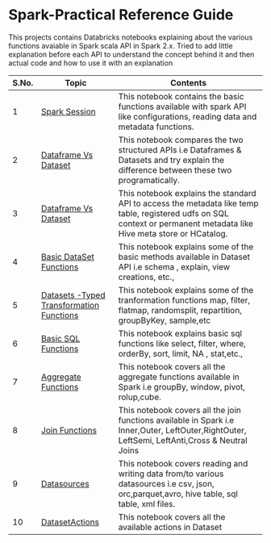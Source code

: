 # Spark-Practical Reference Guide

This projects contains Databricks notebooks explaining about the various functions avaiable in Spark scala API in Spark 2.x. Tried to add little explanation before each API to understand the concept behind it and then actual code and how to use it with an explanation


S.No. | Topic | Contents 
------|-------|----------
1|[Spark Session](https://databricks-prod-cloudfront.cloud.databricks.com/public/4027ec902e239c93eaaa8714f173bcfc/6907863442366616/1198152224612140/1911168149879216/latest.html) | This notebook contains the basic functions available with spark API like configurations, reading data and metadata functions.
2|[Dataframe Vs Dataset](https://databricks-prod-cloudfront.cloud.databricks.com/public/4027ec902e239c93eaaa8714f173bcfc/6907863442366616/3138174879831521/1911168149879216/latest.html)| This notebook compares the two structured APIs i.e Dataframes & Datasets and try explain the difference between these two programatically. 
3|[Dataframe Vs Dataset](https://databricks-prod-cloudfront.cloud.databricks.com/public/4027ec902e239c93eaaa8714f173bcfc/6907863442366616/1829240461540036/1911168149879216/latest.html)| This notebook explains the standard API to access the metadata like temp table, registered udfs on SQL context or permanent metadata like Hive meta store or HCatalog.
4|[Basic DataSet Functions](https://databricks-prod-cloudfront.cloud.databricks.com/public/4027ec902e239c93eaaa8714f173bcfc/6907863442366616/3138174879831538/1911168149879216/latest.html)| This notebook explains some of the basic methods available in Dataset API i.e schema , explain, view creations, etc.,
5|[Datasets -Typed Transformation Functions](https://databricks-prod-cloudfront.cloud.databricks.com/public/4027ec902e239c93eaaa8714f173bcfc/6907863442366616/3814699026941541/1911168149879216/latest.html)| This notebook explains some of the tranformation functions map, filter, flatmap, randomsplit, repartition, groupByKey, sample,etc
6|[Basic SQL Functions](https://databricks-prod-cloudfront.cloud.databricks.com/public/4027ec902e239c93eaaa8714f173bcfc/6907863442366616/3984117177573328/1911168149879216/latest.html)| This notebook explains basic sql functions like select, filter, where, orderBy, sort, limit, NA , stat,etc.,
7|[Aggregate Functions](https://databricks-prod-cloudfront.cloud.databricks.com/public/4027ec902e239c93eaaa8714f173bcfc/6907863442366616/4043338700243415/1911168149879216/latest.html)| This notebook covers all the aggregate functions available in Spark i.e groupBy, window, pivot, rolup,cube.
8|[Join Functions](https://databricks-prod-cloudfront.cloud.databricks.com/public/4027ec902e239c93eaaa8714f173bcfc/6907863442366616/2357259023612622/1911168149879216/latest.html)| This notebook covers all the join functions available in Spark i.e Inner,Outer, LeftOuter,RightOuter, LeftSemi, LeftAnti,Cross & Neutral Joins
9|[Datasources](https://databricks-prod-cloudfront.cloud.databricks.com/public/4027ec902e239c93eaaa8714f173bcfc/6907863442366616/3429922385246449/1911168149879216/latest.html)| This notebook covers reading and writing data from/to various datasources i.e csv, json, orc,parquet,avro, hive table, sql table, xml files.
10|[DatasetActions](https://databricks-prod-cloudfront.cloud.databricks.com/public/4027ec902e239c93eaaa8714f173bcfc/6907863442366616/3984117177573389/1911168149879216/latest.html)| This notebook covers all the available actions in Dataset
